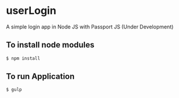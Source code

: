 # userLogin
A simple login app in Node JS with Passport JS (Under Development)

## To install node modules

```bash
$ npm install 
```
## To run Application

```bash
$ gulp 
```
